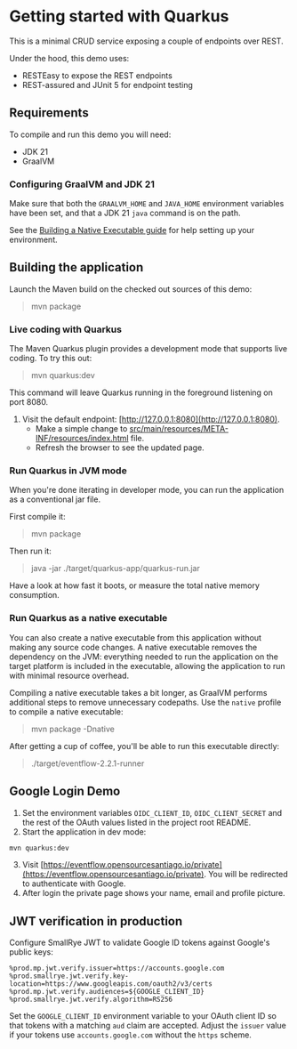 # Getting started with Quarkus

This is a minimal CRUD service exposing a couple of endpoints over REST.

Under the hood, this demo uses:

- RESTEasy to expose the REST endpoints
- REST-assured and JUnit 5 for endpoint testing

## Requirements

To compile and run this demo you will need:

- JDK 21
- GraalVM

### Configuring GraalVM and JDK 21

Make sure that both the `GRAALVM_HOME` and `JAVA_HOME` environment variables have
been set, and that a JDK 21 `java` command is on the path.

See the [Building a Native Executable guide](https://quarkus.io/guides/building-native-image-guide)
for help setting up your environment.

## Building the application

Launch the Maven build on the checked out sources of this demo:

> mvn package

### Live coding with Quarkus

The Maven Quarkus plugin provides a development mode that supports
live coding. To try this out:

> mvn quarkus:dev

This command will leave Quarkus running in the foreground listening on port 8080.

1. Visit the default endpoint: [http://127.0.0.1:8080](http://127.0.0.1:8080).
    - Make a simple change to [src/main/resources/META-INF/resources/index.html](src/main/resources/META-INF/resources/index.html) file.
    - Refresh the browser to see the updated page.

### Run Quarkus in JVM mode

When you're done iterating in developer mode, you can run the application as a
conventional jar file.

First compile it:

> mvn package

Then run it:

> java -jar ./target/quarkus-app/quarkus-run.jar

Have a look at how fast it boots, or measure the total native memory consumption.

### Run Quarkus as a native executable

You can also create a native executable from this application without making any
source code changes. A native executable removes the dependency on the JVM:
everything needed to run the application on the target platform is included in
the executable, allowing the application to run with minimal resource overhead.

Compiling a native executable takes a bit longer, as GraalVM performs additional
steps to remove unnecessary codepaths. Use the  `native` profile to compile a
native executable:

> mvn package -Dnative

After getting a cup of coffee, you'll be able to run this executable directly:

> ./target/eventflow-2.2.1-runner


## Google Login Demo

1. Set the environment variables `OIDC_CLIENT_ID`, `OIDC_CLIENT_SECRET` and the rest of the OAuth values listed in the project root README.
2. Start the application in dev mode:

```bash
mvn quarkus:dev
```

3. Visit [https://eventflow.opensourcesantiago.io/private](https://eventflow.opensourcesantiago.io/private). You will be redirected to authenticate with Google.
4. After login the private page shows your name, email and profile picture.

## JWT verification in production

Configure SmallRye JWT to validate Google ID tokens against Google's public keys:

```
%prod.mp.jwt.verify.issuer=https://accounts.google.com
%prod.smallrye.jwt.verify.key-location=https://www.googleapis.com/oauth2/v3/certs
%prod.mp.jwt.verify.audiences=${GOOGLE_CLIENT_ID}
%prod.smallrye.jwt.verify.algorithm=RS256
```

Set the `GOOGLE_CLIENT_ID` environment variable to your OAuth client ID so that
tokens with a matching `aud` claim are accepted. Adjust the `issuer` value if
your tokens use `accounts.google.com` without the `https` scheme.

